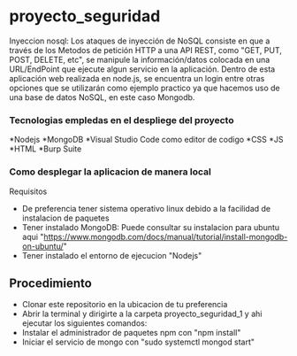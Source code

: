 # proyecto_seguridad
Inyeccion nosql: 
Los ataques de inyección de NoSQL consiste en que a través de los Metodos de petición HTTP a una API REST, 
como "GET, PUT, POST, DELETE, etc", se manipule la información/datos colocada en una URL/EndPoint que 
ejecute algun servicio en la aplicación.
Dentro de esta aplicación web realizada en node.js, se encuentra un login entre otras opciones que se utilizarán 
como ejemplo practico ya que hacemos uso de una base de datos NoSQL, en este caso Mongodb.
### Tecnologias empledas en el despliege del proyecto
*Nodejs
*MongoDB
*Visual Studio Code como editor de codigo
*CSS
*JS
*HTML
*Burp Suite

### Como desplegar la aplicacion de manera local 
Requisitos
* De preferencia tener sistema operativo linux debido a la facilidad de instalacion de paquetes
* Tener instalado MongoDB: Puede consultar su instalacion para ubuntu aqui "https://www.mongodb.com/docs/manual/tutorial/install-mongodb-on-ubuntu/"
* Tener instalado el entorno de ejecucion "Nodejs"
## Procedimiento
* Clonar este repositorio en la ubicacion de tu preferencia
* Abrir la terminal y dirigirte a la carpeta proyecto_seguridad_1 y ahi ejecutar los siguientes comandos:
* Instalar el administrador de paquetes npm con "npm install"
* Iniciar el servicio de mongo con "sudo systemctl mongod start"
